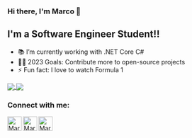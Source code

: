 ### Hi there, I'm Marco 👋

## I'm a Software Engineer Student!!

- 📚 I’m currently working with .NET Core C#
- 👨‍🎓 2023 Goals: Contribute more to open-source projects
- ⚡ Fun fact: I love to watch Formula 1

<a href="https://github.com/MarcoBorgess/">
  <img align="center" src="https://github-readme-stats.vercel.app/api?username=MarcoBorgess&count_private=true&show_icons=true&theme=merko&include_all_commits=true" />
</a>
<a href="https://github.com/MarcoBorgess/">
  <img align="center" src="https://github-readme-stats.vercel.app/api/top-langs/?username=MarcoBorgess&layout=compact&theme=merko)]([https://github.com/MarcoBorgess/" />
</a>

### Connect with me:

[<img align="left" alt="MarcoBorgess | Gmail" width="32px" src="https://www.svgrepo.com/show/331240/mail.svg" />][gmail]
[<img align="left" alt="MarcoBorgess | LinkedIn" width="32px" src="https://www.svgrepo.com/show/138936/linkedin.svg" />][linkedin]
[<img align="left" alt="MarcoBorgess | Instagram" width="32px" src="https://www.svgrepo.com/show/134478/instagram.svg" />][instagram]

[gmail]: mailto:socialmrco@gmail.com
[instagram]: https://instagram.com/maarcoborges/
[linkedin]: https://linkedin.com/in/marcoborgess/
